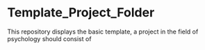 # Template_Project_Folder
This repository displays the basic template, a project in the field of psychology should consist of
